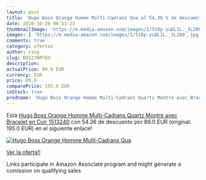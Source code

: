 ```yaml
---
layout: post
title: 'Hugo Boss Orange Homme Multi-Cadrans Qua al 54.36 % de descuento'
date: 2020-10-26 06:53:23
thumbnailImage: 'https://m.media-amazon.com/images/I/518p-yuDLIL._SL200_.jpg'
images: [ 'https://m.media-amazon.com/images/I/518p-yuDLIL._SL200_.jpg' ]
comments: true
category: ofertas
author: ring
slug: B01276M76O
description:
actualPrice: 89.0 EUR
currency: EUR
price: 89.0
comparePrice: 195.0 EUR
inStock: true
prodname: 'Hugo Boss Orange Homme Multi-Cadrans Quartz Montre avec Bracelet en Cuir 1513240'
---
```


Está [Hugo Boss Orange Homme Multi-Cadrans Quartz Montre avec Bracelet en Cuir 1513240](https://www.amazon.fr/dp/B01276M76O/?tag=tolees0d-21) con 54.36 de descuento por 89.0 EUR (original: 195.0 EUR) en el siguiente enlace!

[![Hugo Boss Orange Homme Multi-Cadrans Qua](https://m.media-amazon.com/images/I/518p-yuDLIL._SL200_.jpg)](https://www.amazon.fr/dp/B01276M76O/?tag=tolees0d-21)

[Ver la oferta!!](https://www.amazon.fr/dp/B01276M76O/?tag=tolees0d-21)

Links participate in Amazon Associate program and might generate a comission on qualifying sales


